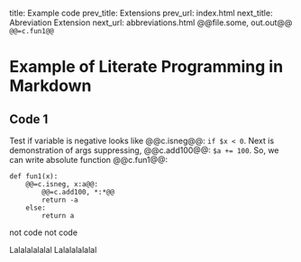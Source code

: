 title:      Example code
prev_title: Extensions
prev_url:   index.html
next_title: Abreviation Extension
next_url:   abbreviations.html
@@file.some, out.out@@ `@@=c.fun1@@`

Example of Literate Programming in Markdown
===========================================

Code 1
------

Test if variable is negative looks like @@c.isneg@@: `if $x < 0`.
Next is demonstration of args suppressing, @@c.add100@@: `$a += 100`.
So, we can write absolute function @@c.fun1@@:

    def fun1(x):
        @@=c.isneg, x:a@@:
            @@=c.add100, *:*@@
            return -a
        else:
            return a

not code
not code

Lalalalalalal
Lalalalalalal
